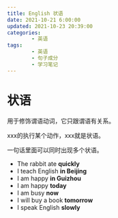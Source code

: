 ```yaml
---
title: English 状语
date: 2021-10-21 6:00:00
updated: 2021-10-23 20:39:00
categories:
        - 英语
tags:
        - 英语
        - 句子成分
        - 学习笔记
---
```

# 状语

用于修饰谓语动词，它只跟谓语有关系。

xxx的执行某个动作，xxx就是状语。

一句话里面可以同时出现多个状语。

- The rabbit ate **quickly** 
- I teach English **in Beijing**
- I am happy **in Guizhou**
- I am happy **today**
- I am busy **now**
- I will buy a book **tomorrow**
- I speak English **slowly**

